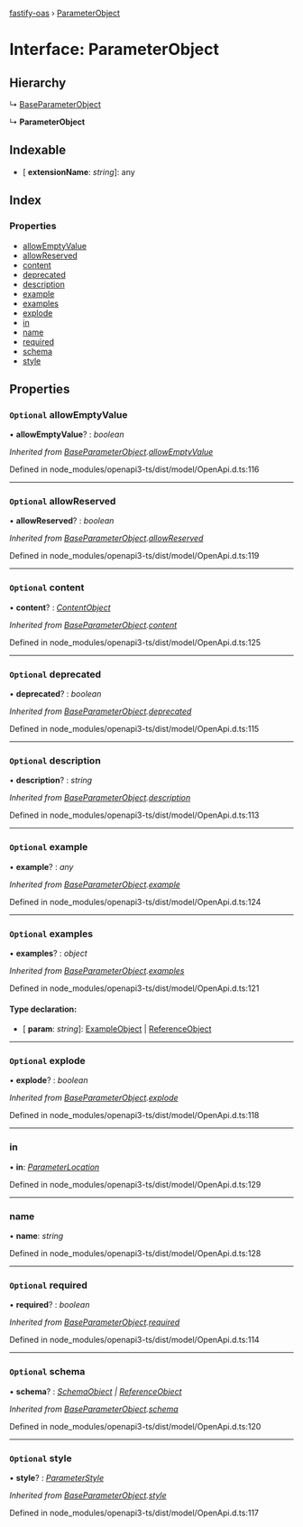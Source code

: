 [fastify-oas](../README.md) › [ParameterObject](parameterobject.md)

# Interface: ParameterObject

## Hierarchy

  ↳ [BaseParameterObject](baseparameterobject.md)

  ↳ **ParameterObject**

## Indexable

* \[ **extensionName**: *string*\]: any

## Index

### Properties

* [allowEmptyValue](parameterobject.md#optional-allowemptyvalue)
* [allowReserved](parameterobject.md#optional-allowreserved)
* [content](parameterobject.md#optional-content)
* [deprecated](parameterobject.md#optional-deprecated)
* [description](parameterobject.md#optional-description)
* [example](parameterobject.md#optional-example)
* [examples](parameterobject.md#optional-examples)
* [explode](parameterobject.md#optional-explode)
* [in](parameterobject.md#in)
* [name](parameterobject.md#name)
* [required](parameterobject.md#optional-required)
* [schema](parameterobject.md#optional-schema)
* [style](parameterobject.md#optional-style)

## Properties

### `Optional` allowEmptyValue

• **allowEmptyValue**? : *boolean*

*Inherited from [BaseParameterObject](baseparameterobject.md).[allowEmptyValue](baseparameterobject.md#optional-allowemptyvalue)*

Defined in node_modules/openapi3-ts/dist/model/OpenApi.d.ts:116

___

### `Optional` allowReserved

• **allowReserved**? : *boolean*

*Inherited from [BaseParameterObject](baseparameterobject.md).[allowReserved](baseparameterobject.md#optional-allowreserved)*

Defined in node_modules/openapi3-ts/dist/model/OpenApi.d.ts:119

___

### `Optional` content

• **content**? : *[ContentObject](contentobject.md)*

*Inherited from [BaseParameterObject](baseparameterobject.md).[content](baseparameterobject.md#optional-content)*

Defined in node_modules/openapi3-ts/dist/model/OpenApi.d.ts:125

___

### `Optional` deprecated

• **deprecated**? : *boolean*

*Inherited from [BaseParameterObject](baseparameterobject.md).[deprecated](baseparameterobject.md#optional-deprecated)*

Defined in node_modules/openapi3-ts/dist/model/OpenApi.d.ts:115

___

### `Optional` description

• **description**? : *string*

*Inherited from [BaseParameterObject](baseparameterobject.md).[description](baseparameterobject.md#optional-description)*

Defined in node_modules/openapi3-ts/dist/model/OpenApi.d.ts:113

___

### `Optional` example

• **example**? : *any*

*Inherited from [BaseParameterObject](baseparameterobject.md).[example](baseparameterobject.md#optional-example)*

Defined in node_modules/openapi3-ts/dist/model/OpenApi.d.ts:124

___

### `Optional` examples

• **examples**? : *object*

*Inherited from [BaseParameterObject](baseparameterobject.md).[examples](baseparameterobject.md#optional-examples)*

Defined in node_modules/openapi3-ts/dist/model/OpenApi.d.ts:121

#### Type declaration:

* \[ **param**: *string*\]: [ExampleObject](exampleobject.md) | [ReferenceObject](referenceobject.md)

___

### `Optional` explode

• **explode**? : *boolean*

*Inherited from [BaseParameterObject](baseparameterobject.md).[explode](baseparameterobject.md#optional-explode)*

Defined in node_modules/openapi3-ts/dist/model/OpenApi.d.ts:118

___

###  in

• **in**: *[ParameterLocation](../README.md#parameterlocation)*

Defined in node_modules/openapi3-ts/dist/model/OpenApi.d.ts:129

___

###  name

• **name**: *string*

Defined in node_modules/openapi3-ts/dist/model/OpenApi.d.ts:128

___

### `Optional` required

• **required**? : *boolean*

*Inherited from [BaseParameterObject](baseparameterobject.md).[required](baseparameterobject.md#optional-required)*

Defined in node_modules/openapi3-ts/dist/model/OpenApi.d.ts:114

___

### `Optional` schema

• **schema**? : *[SchemaObject](schemaobject.md) | [ReferenceObject](referenceobject.md)*

*Inherited from [BaseParameterObject](baseparameterobject.md).[schema](baseparameterobject.md#optional-schema)*

Defined in node_modules/openapi3-ts/dist/model/OpenApi.d.ts:120

___

### `Optional` style

• **style**? : *[ParameterStyle](../README.md#parameterstyle)*

*Inherited from [BaseParameterObject](baseparameterobject.md).[style](baseparameterobject.md#optional-style)*

Defined in node_modules/openapi3-ts/dist/model/OpenApi.d.ts:117
